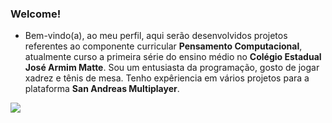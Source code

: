 ### Welcome!
- Bem-vindo(a), ao meu perfil, aqui serão desenvolvidos projetos referentes ao componente curricular **Pensamento Computacional**, atualmente curso a primeira série do ensino médio no **Colégio Estadual José Armim Matte**. Sou um entusiasta da programação, gosto de jogar xadrez e tênis de mesa. Tenho expêriencia em vários projetos para a plataforma **San Andreas Multiplayer**.

![](https://media.tenor.com/sk9EVYci-pIAAAAi/death-pose-peter-griffin.gif)
